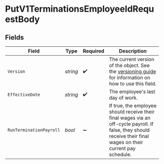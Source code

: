 # PutV1TerminationsEmployeeIdRequestBody


## Fields

| Field                                                                                                                                                             | Type                                                                                                                                                              | Required                                                                                                                                                          | Description                                                                                                                                                       |
| ----------------------------------------------------------------------------------------------------------------------------------------------------------------- | ----------------------------------------------------------------------------------------------------------------------------------------------------------------- | ----------------------------------------------------------------------------------------------------------------------------------------------------------------- | ----------------------------------------------------------------------------------------------------------------------------------------------------------------- |
| `Version`                                                                                                                                                         | *string*                                                                                                                                                          | :heavy_check_mark:                                                                                                                                                | The current version of the object. See the [versioning guide](https://docs.gusto.com/embedded-payroll/docs/idempotency) for information on how to use this field. |
| `EffectiveDate`                                                                                                                                                   | *string*                                                                                                                                                          | :heavy_check_mark:                                                                                                                                                | The employee's last day of work.                                                                                                                                  |
| `RunTerminationPayroll`                                                                                                                                           | *bool*                                                                                                                                                            | :heavy_minus_sign:                                                                                                                                                | If true, the employee should receive their final wages via an off-cycle payroll. If false, they should receive their final wages on their current pay schedule.   |